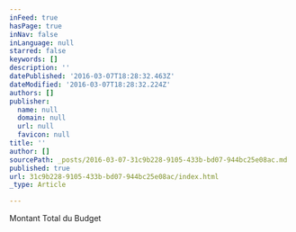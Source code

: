 ```yaml
---
inFeed: true
hasPage: true
inNav: false
inLanguage: null
starred: false
keywords: []
description: ''
datePublished: '2016-03-07T18:28:32.463Z'
dateModified: '2016-03-07T18:28:32.224Z'
authors: []
publisher:
  name: null
  domain: null
  url: null
  favicon: null
title: ''
author: []
sourcePath: _posts/2016-03-07-31c9b228-9105-433b-bd07-944bc25e08ac.md
published: true
url: 31c9b228-9105-433b-bd07-944bc25e08ac/index.html
_type: Article

---
```

Montant Total du Budget